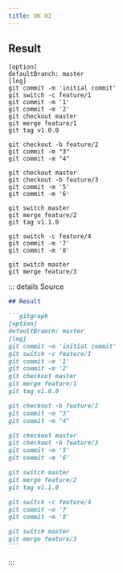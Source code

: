 ```yaml
---
title: OK 02
---
```

## Result

```gitgraph
[option]
defaultBranch: master
[log]
git commit -m 'initial commit'
git switch -c feature/1
git commit -m '1'
git commit -m '2'
git checkout master
git merge feature/1
git tag v1.0.0

git checkout -b feature/2
git commit -m "3"
git commit -m "4"

git checkout master
git checkout -b feature/3
git commit -m '5'
git commit -m '6'

git switch master
git merge feature/2
git tag v1.1.0

git switch -c feature/4
git commit -m '7'
git commit -m '8'

git switch master
git merge feature/3
```

::: details Source

````md
## Result

```gitgraph
[option]
defaultBranch: master
[log]
git commit -m 'initial commit'
git switch -c feature/1
git commit -m '1'
git commit -m '2'
git checkout master
git merge feature/1
git tag v1.0.0

git checkout -b feature/2
git commit -m "3"
git commit -m "4"

git checkout master
git checkout -b feature/3
git commit -m '5'
git commit -m '6'

git switch master
git merge feature/2
git tag v1.1.0

git switch -c feature/4
git commit -m '7'
git commit -m '8'

git switch master
git merge feature/3
```
````

:::
